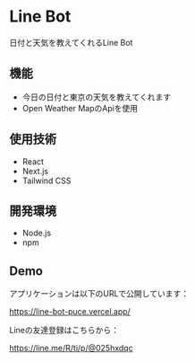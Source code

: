 # Line Bot

日付と天気を教えてくれるLine Bot

## 機能

- 今日の日付と東京の天気を教えてくれます
- Open Weather MapのApiを使用

## 使用技術

- React
- Next.js
- Tailwind CSS

## 開発環境

- Node.js
- npm

## Demo
アプリケーションは以下のURLで公開しています：

https://line-bot-puce.vercel.app/

Lineの友達登録はこちらから：

https://line.me/R/ti/p/@025hxdqc
